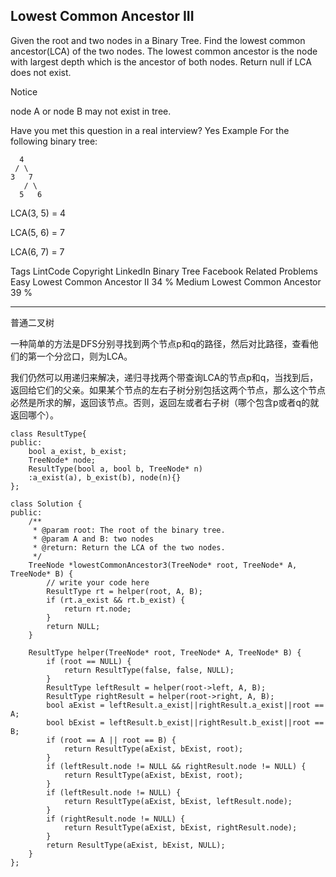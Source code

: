 ## Lowest Common Ancestor III  ##

Given the root and two nodes in a Binary Tree. Find the lowest common ancestor(LCA) of the two nodes.
The lowest common ancestor is the node with largest depth which is the ancestor of both nodes.
Return null if LCA does not exist.

 Notice

node A or node B may not exist in tree.

Have you met this question in a real interview? Yes
Example
For the following binary tree:

	  4
	 / \
	3   7
	   / \
	  5   6
LCA(3, 5) = 4

LCA(5, 6) = 7

LCA(6, 7) = 7

Tags 
LintCode Copyright LinkedIn Binary Tree Facebook
Related Problems 
Easy Lowest Common Ancestor II 34 %
Medium Lowest Common Ancestor 39 %

----------
普通二叉树

一种简单的方法是DFS分别寻找到两个节点p和q的路径，然后对比路径，查看他们的第一个分岔口，则为LCA。

我们仍然可以用递归来解决，递归寻找两个带查询LCA的节点p和q，当找到后，返回给它们的父亲。如果某个节点的左右子树分别包括这两个节点，那么这个节点必然是所求的解，返回该节点。否则，返回左或者右子树（哪个包含p或者q的就返回哪个）。

	class ResultType{
	public:
	    bool a_exist, b_exist;
	    TreeNode* node;
	    ResultType(bool a, bool b, TreeNode* n)
	    :a_exist(a), b_exist(b), node(n){}
	};
	
	class Solution {
	public:
	    /**
	     * @param root: The root of the binary tree.
	     * @param A and B: two nodes
	     * @return: Return the LCA of the two nodes.
	     */
	    TreeNode *lowestCommonAncestor3(TreeNode* root, TreeNode* A, TreeNode* B) {
	        // write your code here
	        ResultType rt = helper(root, A, B);
	        if (rt.a_exist && rt.b_exist) {
	            return rt.node;
	        }
	        return NULL;
	    }
	
	    ResultType helper(TreeNode* root, TreeNode* A, TreeNode* B) {
	        if (root == NULL) {
	            return ResultType(false, false, NULL);
	        }
	        ResultType leftResult = helper(root->left, A, B);
	        ResultType rightResult = helper(root->right, A, B);
	        bool aExist = leftResult.a_exist||rightResult.a_exist||root == A;
	        bool bExist = leftResult.b_exist||rightResult.b_exist||root == B;
	        if (root == A || root == B) {
	            return ResultType(aExist, bExist, root);
	        }
	        if (leftResult.node != NULL && rightResult.node != NULL) {
	            return ResultType(aExist, bExist, root);
	        }
	        if (leftResult.node != NULL) {
	            return ResultType(aExist, bExist, leftResult.node);
	        }
	        if (rightResult.node != NULL) {
	            return ResultType(aExist, bExist, rightResult.node);
	        }
	        return ResultType(aExist, bExist, NULL);
	    }
	};